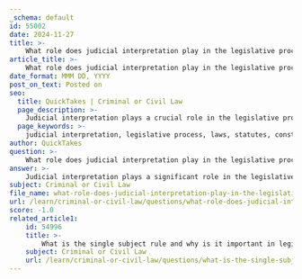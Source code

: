 ```yaml
---
_schema: default
id: 55002
date: 2024-11-27
title: >-
    What role does judicial interpretation play in the legislative process?
article_title: >-
    What role does judicial interpretation play in the legislative process?
date_format: MMM DD, YYYY
post_on_text: Posted on
seo:
  title: QuickTakes | Criminal or Civil Law
  page_description: >-
    Judicial interpretation plays a crucial role in the legislative process by clarifying laws, ensuring compliance with constitutional standards, addressing legislative gaps, affecting legal standards over time, and influencing legislative strategy.
  page_keywords: >-
    judicial interpretation, legislative process, laws, statutes, constitutional provisions, clarification of legislative intent, judicial review, filling gaps in legislation, legal standards, societal values, legislative strategy, political maneuvering
author: QuickTakes
question: >-
    What role does judicial interpretation play in the legislative process?
answer: >-
    Judicial interpretation plays a significant role in the legislative process by providing clarity and guidance on the application of laws, statutes, and constitutional provisions. This process involves courts analyzing the language of the law, considering legislative intent, and examining how the law fits within existing legal frameworks. Here are some key aspects of how judicial interpretation influences the legislative process:\n\n1. **Clarification of Legislative Intent**: Courts often seek to ascertain the intent behind legislation to ensure that the law is applied as intended by the lawmakers. This involves interpreting the plain meaning of the text and, when necessary, consulting legislative history to reinforce understanding. For instance, in cases where the language of a statute is ambiguous or leads to absurd results, judges may look beyond the text to determine the legislative purpose.\n\n2. **Judicial Review**: In many common law jurisdictions, such as the United States, the judiciary has the power to review and potentially overturn laws enacted by the legislature through a process known as judicial review. This underscores the balance of power between the legislative and judicial branches, where courts can ensure that laws comply with constitutional standards.\n\n3. **Filling Gaps in Legislation**: Judicial interpretation allows courts to address situations where legislation may be silent or incomplete. Judges may "fill in gaps" in a legislative scheme, although there are limits to this interpretive role to avoid overstepping judicial boundaries. This aspect of judicial interpretation can lead to the evolution of legal standards and protections as societal values change.\n\n4. **Impact on Legal Standards**: The way courts interpret laws can significantly affect the evolution of laws and constitutional rights. As societal norms shift, courts may reinterpret existing laws, leading to changes in legal standards. For example, judicial interpretation has played a crucial role in expanding human rights law, as seen in European courts where judges have adapted interpretations to reflect evolving social values.\n\n5. **Legislative Strategy and Political Maneuvering**: Understanding how courts interpret laws can influence legislative strategy. Legislators may draft laws with specific language or intent in mind, anticipating how courts might interpret them. This interplay between legislative drafting and judicial interpretation can shape the legislative process itself.\n\nIn summary, judicial interpretation is a vital component of the legislative process, ensuring that laws are applied consistently and in alignment with their intended purpose. It serves as a mechanism for the judiciary to engage with legislative intent, adapt to changing societal values, and maintain the balance of power between branches of government.
subject: Criminal or Civil Law
file_name: what-role-does-judicial-interpretation-play-in-the-legislative-process.md
url: /learn/criminal-or-civil-law/questions/what-role-does-judicial-interpretation-play-in-the-legislative-process
score: -1.0
related_article1:
    id: 54996
    title: >-
        What is the single subject rule and why is it important in legislation?
    subject: Criminal or Civil Law
    url: /learn/criminal-or-civil-law/questions/what-is-the-single-subject-rule-and-why-is-it-important-in-legislation
---
```


&nbsp;